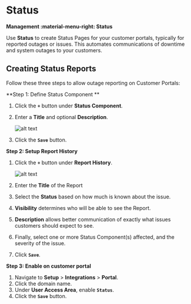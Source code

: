 # Status
**Management :material-menu-right: Status**

Use **Status** to create Status Pages for your customer portals, typically for reported outages or issues. This automates communications of downtime and system outages to your customers. 

## Creating Status Reports
Follow these three steps to allow outage reporting on Customer Portals: 

**Step 1: Define Status Component **

1. Click the **`+`** button under **Status Component**.
2. Enter a **Title** and optional **Description**. 

    ![alt text][system-status-2]
    
3. Click the **`Save`** button.


**Step 2: Setup Report History**

1. Click the **`+`** button under **Report History**.

    ![alt text][system-status-3]

1. Enter the **Title** of the Report
2. Select the **Status** based on how much is known about the issue.
3. **Visibility** determines who will be able to see the Report. 
4. **Description** allows better communication of exactly what issues customers should expect to see. 
3. Finally, select one or more Status Component(s) affected, and the severity of the issue. 
2. Click **`Save`**.

**Step 3: Enable on customer portal**

1. Navigate to **Setup** > **Integrations** > **Portal**.
2. Click the domain name.
3. Under **User Access Area**, enable **`Status`**.
4. Click the **`Save`** button.


[system-status-2]: /misc/img/264.png "system-status-2"
[system-status-3]: /misc/img/265.png "system-status-3"
